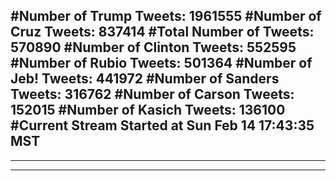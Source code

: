 #Number of Trump Tweets: 1961555
#Number of Cruz Tweets: 837414
#Total Number of Tweets: 570890 
#Number of Clinton Tweets: 552595
#Number of Rubio Tweets: 501364
#Number of Jeb! Tweets: 441972
#Number of Sanders Tweets: 316762
#Number of Carson Tweets: 152015
#Number of Kasich Tweets: 136100
#Current Stream Started at Sun Feb 14 17:43:35 MST
---
---
---
